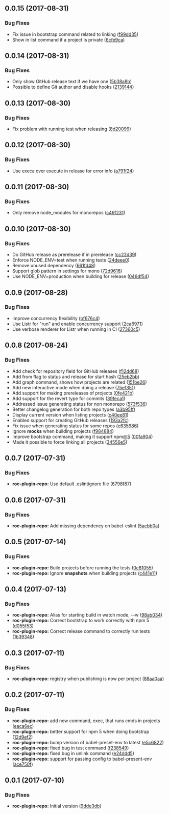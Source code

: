 <a name="0.0.15"></a>
## 0.0.15 (2017-08-31)


### Bug Fixes

* Fix issue in bootstrap command related to linking ([f99dd35](https://github.com/rocjs/roc-plugin-repo/commit/f99dd35))
* Show in list command if a project is private ([6cfe9ca](https://github.com/rocjs/roc-plugin-repo/commit/6cfe9ca))



<a name="0.0.14"></a>
## 0.0.14 (2017-08-31)


### Bug Fixes

* Only show GitHub release text if we have one ([5b38a8b](https://github.com/rocjs/roc-plugin-repo/commit/5b38a8b))
* Possible to define Git author and disable hooks ([2139144](https://github.com/rocjs/roc-plugin-repo/commit/2139144))



<a name="0.0.13"></a>
## 0.0.13 (2017-08-30)


### Bug Fixes

* Fix problem with running test when releasing ([8d20099](https://github.com/rocjs/roc-plugin-repo/commit/8d20099))



<a name="0.0.12"></a>
## 0.0.12 (2017-08-30)


### Bug Fixes

* Use execa over execute in release for error info ([a791f24](https://github.com/rocjs/roc-plugin-repo/commit/a791f24))



<a name="0.0.11"></a>
## 0.0.11 (2017-08-30)


### Bug Fixes

* Only remove node_modules for monorepos ([c49f231](https://github.com/rocjs/roc-plugin-repo/commit/c49f231))



<a name="0.0.10"></a>
## 0.0.10 (2017-08-30)


### Bug Fixes

* Do GitHub release as prerelease if in prerelease ([cc22d39](https://github.com/rocjs/roc-plugin-repo/commit/cc22d39))
* Enforce NODE_ENV=test when running tests ([24deee0](https://github.com/rocjs/roc-plugin-repo/commit/24deee0))
* Remove unused dependency ([661fd48](https://github.com/rocjs/roc-plugin-repo/commit/661fd48))
* Support glob pattern in settings for mono ([72d9616](https://github.com/rocjs/roc-plugin-repo/commit/72d9616))
* Use NODE_ENV=production when building for release ([046df54](https://github.com/rocjs/roc-plugin-repo/commit/046df54))



<a name="0.0.9"></a>
## 0.0.9 (2017-08-28)


### Bug Fixes

* Improve concurrency flexibility ([bf676c4](https://github.com/rocjs/roc-plugin-repo/commit/bf676c4))
* Use Listr for "run" and enable concurrency support ([2ca6971](https://github.com/rocjs/roc-plugin-repo/commit/2ca6971))
* Use verbose renderer for Listr when running in CI ([27360c5](https://github.com/rocjs/roc-plugin-repo/commit/27360c5))



<a name="0.0.8"></a>
## 0.0.8 (2017-08-24)


### Bug Fixes

* Add check for repository field for GitHub releases ([f12dd68](https://github.com/rocjs/roc-plugin-repo/commit/f12dd68))
* Add from flag to status and release for start hash ([25eb2bb](https://github.com/rocjs/roc-plugin-repo/commit/25eb2bb))
* Add graph command, shows how projects are related ([151be26](https://github.com/rocjs/roc-plugin-repo/commit/151be26))
* Add new interactive mode when doing a release ([75e1351](https://github.com/rocjs/roc-plugin-repo/commit/75e1351))
* Add support for making prereleases of projects ([0fe421b](https://github.com/rocjs/roc-plugin-repo/commit/0fe421b))
* Add support for the revert type for commits ([39feca1](https://github.com/rocjs/roc-plugin-repo/commit/39feca1))
* Addressed issue generating status for non monorepo ([573f536](https://github.com/rocjs/roc-plugin-repo/commit/573f536))
* Better changelog generation for both repo types ([a3b95ff](https://github.com/rocjs/roc-plugin-repo/commit/a3b95ff))
* Display current version when listing projects ([c40ee81](https://github.com/rocjs/roc-plugin-repo/commit/c40ee81))
* Enabled support for creating GitHub releases ([193a2fc](https://github.com/rocjs/roc-plugin-repo/commit/193a2fc))
* Fix issue when generating status for some repos ([e635986](https://github.com/rocjs/roc-plugin-repo/commit/e635986))
* Ignore __mocks__ when building projects ([f984884](https://github.com/rocjs/roc-plugin-repo/commit/f984884))
* Improve bootstrap command, making it support npm[@5](https://github.com/5) ([00fa904](https://github.com/rocjs/roc-plugin-repo/commit/00fa904))
* Made it possible to force linking all projects ([34556e5](https://github.com/rocjs/roc-plugin-repo/commit/34556e5))



<a name="0.0.7"></a>
## 0.0.7 (2017-07-31)


### Bug Fixes

* **roc-plugin-repo:** Use default .eslintignore file ([6798f87](https://github.com/rocjs/roc-plugin-repo/commit/6798f87))



<a name="0.0.6"></a>
## 0.0.6 (2017-07-31)


### Bug Fixes

* **roc-plugin-repo:** Add missing dependency on babel-eslint ([5acbb0a](https://github.com/rocjs/roc-plugin-repo/commit/5acbb0a))



<a name="0.0.5"></a>
## 0.0.5 (2017-07-14)


### Bug Fixes

* **roc-plugin-repo:** Build projects before running the tests ([0c81055](https://github.com/rocjs/roc-plugin-repo/commit/0c81055))
* **roc-plugin-repo:** Ignore __snapshots__ when building projects ([c441e11](https://github.com/rocjs/roc-plugin-repo/commit/c441e11))



<a name="0.0.4"></a>
## 0.0.4 (2017-07-13)


### Bug Fixes

* **roc-plugin-repo:** Alias for starting build in watch mode, --w ([98ab034](https://github.com/rocjs/roc-plugin-repo/commit/98ab034))
* **roc-plugin-repo:** Correct bootstrap to work correctly with npm 5 ([d055f53](https://github.com/rocjs/roc-plugin-repo/commit/d055f53))
* **roc-plugin-repo:** Correct release command to correctly run tests ([1b39348](https://github.com/rocjs/roc-plugin-repo/commit/1b39348))



<a name="0.0.3"></a>
## 0.0.3 (2017-07-11)


### Bug Fixes

* **roc-plugin-repo:** registry when publishing is now per project ([88aa0aa](https://github.com/rocjs/roc-plugin-repo/commit/88aa0aa))



<a name="0.0.2"></a>
## 0.0.2 (2017-07-11)


### Bug Fixes

* **roc-plugin-repo:** add new command, exec, that runs cmds in projects ([eaca6ec](https://github.com/rocjs/roc-plugin-repo/commit/eaca6ec))
* **roc-plugin-repo:** better support for npm 5 when doing bootstrap ([12d9ef2](https://github.com/rocjs/roc-plugin-repo/commit/12d9ef2))
* **roc-plugin-repo:** bump version of babel-preset-env to latest ([e5c6822](https://github.com/rocjs/roc-plugin-repo/commit/e5c6822))
* **roc-plugin-repo:** fixed bug in test command ([f238549](https://github.com/rocjs/roc-plugin-repo/commit/f238549))
* **roc-plugin-repo:** fixed bug in unlink command ([e24ddd5](https://github.com/rocjs/roc-plugin-repo/commit/e24ddd5))
* **roc-plugin-repo:** support for passing config to babel-present-env ([ace750f](https://github.com/rocjs/roc-plugin-repo/commit/ace750f))



<a name="0.0.1"></a>
## 0.0.1 (2017-07-10)


### Bug Fixes

* **roc-plugin-repo:** Initial version ([9dde3db](https://github.com/rocjs/roc-plugin-repo/commit/9dde3db))



